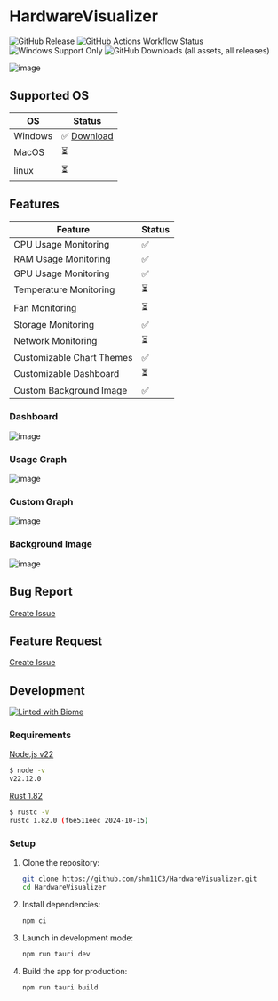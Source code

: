 # HardwareVisualizer

<p align="left">
  <img alt="GitHub Release" src="https://img.shields.io/github/v/release/shm11C3/HardwareVisualizer?&display_name=release">
  <img alt="GitHub Actions Workflow Status" src="https://img.shields.io/github/actions/workflow/status/shm11C3/HardwareVisualizer/publish.yaml">
  <img alt="Windows Support Only" src="https://img.shields.io/badge/platform-Windows-blue?logo=windows">
  <img alt="GitHub Downloads (all assets, all releases)" src="https://img.shields.io/github/downloads/shm11C3/HardwareVisualizer/total">
</p>

![image](https://github.com/user-attachments/assets/c474a132-5768-4046-9703-766e74ee3e66)

## Supported OS

| OS      | Status                                                                       |
| ------- | ---------------------------------------------------------------------------- |
| Windows | ✅ [Download](https://github.com/shm11C3/HardwareVisualizer/releases/latest) |
| MacOS   | ⏳                                                                           |
| linux   | ⏳                                                                           |

## Features

| Feature                       | Status |
| ----------------------------- | ------ |
| CPU Usage Monitoring          | ✅     |
| RAM Usage Monitoring          | ✅     |
| GPU Usage Monitoring          | ✅     |
| Temperature Monitoring        | ⏳     |
| Fan Monitoring                | ⏳     |
| Storage Monitoring            | ✅     |
| Network Monitoring            | ⏳     |
| Customizable Chart Themes     | ✅     |
| Customizable Dashboard        | ⏳     |
| Custom Background Image       | ✅     |

### Dashboard

![image](https://github.com/user-attachments/assets/e56a701d-a2e0-417a-9bf1-edca8be014a5)

### Usage Graph

![image](https://github.com/user-attachments/assets/ef3e1630-e567-47a1-a437-f9a3981dd587)

### Custom Graph

![image](https://github.com/user-attachments/assets/814eff68-9190-4c39-a67d-a7458778ec95)

### Background Image

![image](https://github.com/user-attachments/assets/6ab09e8a-ebef-449a-b73f-07ae44626e20)

## Bug Report

[Create Issue](https://github.com/shm11C3/HardwareVisualizer/issues/new?assignees=&labels=bug&projects=&template=bug_report.md&title=%5BBUG%5D)

## Feature Request

[Create Issue](https://github.com/shm11C3/HardwareVisualizer/issues/new?assignees=shm11C3&labels=enhancement&projects=&template=feature_request.md&title=%5BFeature+request%5D)



## Development

[![Linted with Biome](https://img.shields.io/badge/Linted_with-Biome-60a5fa?style=flat&logo=biome)](https://biomejs.dev)

### Requirements

 [Node.js v22](https://nodejs.org/)

```bash
$ node -v
v22.12.0
```

[Rust 1.82](https://www.rust-lang.org/)

```bash
$ rustc -V
rustc 1.82.0 (f6e511eec 2024-10-15)
```

### Setup

1. Clone the repository:

   ```bash
   git clone https://github.com/shm11C3/HardwareVisualizer.git
   cd HardwareVisualizer
   ```

2. Install dependencies:

   ```bash
   npm ci
   ```

3. Launch in development mode:

   ```bash
   npm run tauri dev
   ```

4. Build the app for production:

   ```bash
   npm run tauri build
   ```
